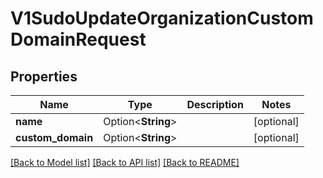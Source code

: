 # V1SudoUpdateOrganizationCustomDomainRequest

## Properties

Name | Type | Description | Notes
------------ | ------------- | ------------- | -------------
**name** | Option<**String**> |  | [optional]
**custom_domain** | Option<**String**> |  | [optional]

[[Back to Model list]](../README.md#documentation-for-models) [[Back to API list]](../README.md#documentation-for-api-endpoints) [[Back to README]](../README.md)



